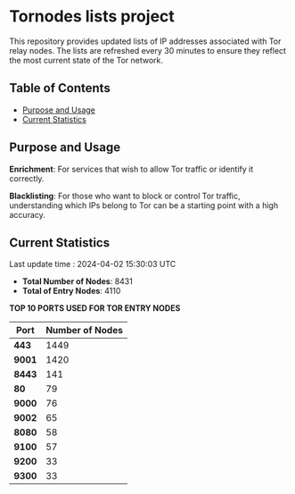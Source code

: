 # Tornodes lists project

This repository provides updated lists of IP addresses associated with Tor relay nodes. The lists are refreshed every 30 minutes to ensure they reflect the most current state of the Tor network.

## Table of Contents

- [Purpose and Usage](#purpose-and-usage)
- [Current Statistics](#current-statistics)


## Purpose and Usage

**Enrichment**: For services that wish to allow Tor traffic or identify it correctly.

**Blacklisting**: For those who want to block or control Tor traffic, understanding which IPs belong to Tor can be a starting point with a high accuracy.

## Current Statistics

Last update time : 2024-04-02 15:30:03 UTC

- **Total Number of Nodes**: 8431
- **Total of Entry Nodes**: 4110

**TOP 10 PORTS USED FOR TOR ENTRY NODES**

| **Port** | **Number of Nodes** |
|------|-----------------|
| **443**   | 1449  |
| **9001**   | 1420  |
| **8443**   | 141  |
| **80**   | 79  |
| **9000**   | 76  |
| **9002**   | 65  |
| **8080**   | 58  |
| **9100**   | 57  |
| **9200**   | 33  |
| **9300**   | 33  |

